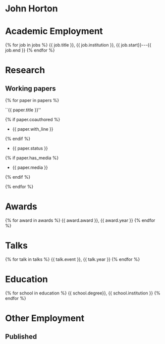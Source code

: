 # John Horton

# Academic Employment

{% for job in jobs %}
   {{ job.title }}, {{ job.institution }}, {{ job.start}}---{{ job.end }} 
{% endfor %} 


# Research

## Working papers

{% for paper in papers %}

``{{ paper.title }}''

{% if paper.coauthored %}

* {{ paper.with_line }}

{% endif %}

* {{ paper.status }}

{% if paper.has_media %}

* {{ paper.media }} 

{% endif %}

{% endfor %}


# Awards
{% for award in awards %}
   {{ award.award }},    {{ award.year }}
{% endfor %}


# Talks
{% for talk in talks %}
   {{ talk.event }},    {{ talk.year }}
{% endfor %}

# Education

{% for school in education %}
{{ school.degree}}, {{ school.institution }} 
{% endfor %}

# Other Employment


## Published 